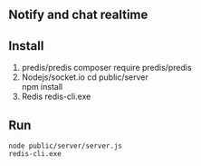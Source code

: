 ## Notify and chat realtime

## Install

1. predis/predis
    composer require predis/predis    
2. Nodejs/socket.io
    cd public/server    
    npm install    
3. Redis
    redis-cli.exe   

## Run
    node public/server/server.js    
    redis-cli.exe